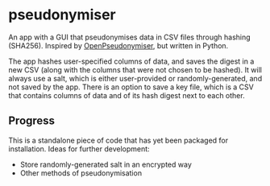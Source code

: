# pseudonymiser
An app with a GUI that pseudonymises data in CSV files through hashing (SHA256). Inspired by [OpenPseudonymiser](https://github.com/drcjar/OpenPseudonymiser), but written in Python.

The app hashes user-specified columns of data, and saves the digest in a new CSV (along with the columns that were not chosen to be hashed). It will always use a salt, which is either user-provided or randomly-generated, and not saved by the app. There is an option to save a key file, which is a CSV that contains columns of data and of its hash digest next to each other.

## Progress
This is a standalone piece of code that has yet been packaged for installation. Ideas for further development:
* Store randomly-generated salt in an encrypted way
* Other methods of pseudonymisation
